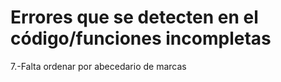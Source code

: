 # Errores que se detecten en el código/funciones incompletas

7.-Falta ordenar por abecedario de marcas
